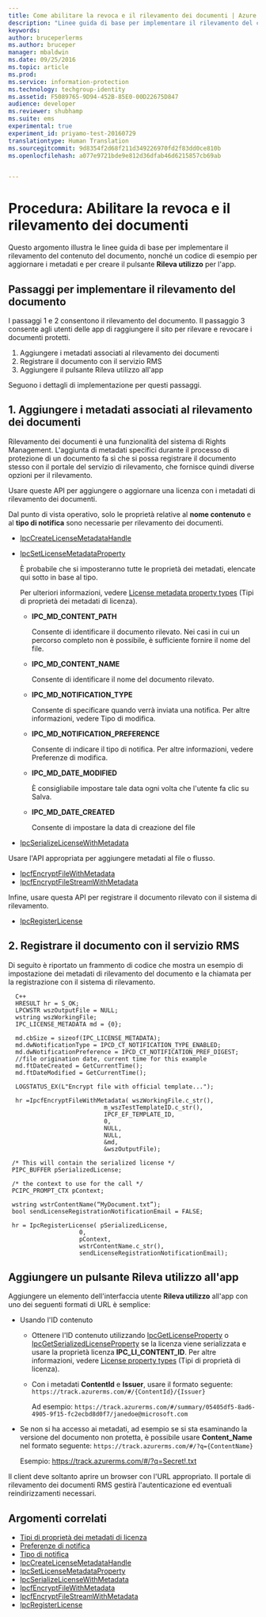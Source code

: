 ```yaml
---
title: Come abilitare la revoca e il rilevamento dei documenti | Azure RMS
description: "Linee guida di base per implementare il rilevamento del contenuto del documento, nonché un codice di esempio per aggiornare i metadati e un pulsante Rileva utilizzo per l&quot;app."
keywords: 
author: bruceperlerms
ms.author: bruceper
manager: mbaldwin
ms.date: 09/25/2016
ms.topic: article
ms.prod: 
ms.service: information-protection
ms.technology: techgroup-identity
ms.assetid: F5089765-9D94-452B-85E0-00D22675D847
audience: developer
ms.reviewer: shubhamp
ms.suite: ems
experimental: true
experiment_id: priyamo-test-20160729
translationtype: Human Translation
ms.sourcegitcommit: 9d8354f2d68f211d349226970fd2f83dd0ce810b
ms.openlocfilehash: a077e9721bde9e812d36dfab46d6215857cb69ab


---
```


# <a name="howto-enable-document-tracking-and-revocation"></a>Procedura: Abilitare la revoca e il rilevamento dei documenti

Questo argomento illustra le linee guida di base per implementare il rilevamento del contenuto del documento, nonché un codice di esempio per aggiornare i metadati e per creare il pulsante **Rileva utilizzo** per l'app.

## <a name="steps-to-implement-document-tracking"></a>Passaggi per implementare il rilevamento del documento

I passaggi 1 e 2 consentono il rilevamento del documento. Il passaggio 3 consente agli utenti delle app di raggiungere il sito per rilevare e revocare i documenti protetti.

1. Aggiungere i metadati associati al rilevamento dei documenti
2. Registrare il documento con il servizio RMS
3. Aggiungere il pulsante Rileva utilizzo all'app

Seguono i dettagli di implementazione per questi passaggi.

## <a name="1-add-document-tracking-metadata"></a>1. Aggiungere i metadati associati al rilevamento dei documenti

Rilevamento dei documenti è una funzionalità del sistema di Rights Management. L'aggiunta di metadati specifici durante il processo di protezione di un documento fa sì che si possa registrare il documento stesso con il portale del servizio di rilevamento, che fornisce quindi diverse opzioni per il rilevamento.

Usare queste API per aggiungere o aggiornare una licenza con i metadati di rilevamento dei documenti.


Dal punto di vista operativo, solo le proprietà relative al **nome contenuto** e al **tipo di notifica** sono necessarie per rilevamento dei documenti.


- [IpcCreateLicenseMetadataHandle](https://msdn.microsoft.com/library/dn974050.aspx)
- [IpcSetLicenseMetadataProperty](https://msdn.microsoft.com/library/dn974059.aspx)

  È probabile che si imposteranno tutte le proprietà dei metadati, elencate qui sotto in base al tipo.

  Per ulteriori informazioni, vedere [License metadata property types](https://msdn.microsoft.com/library/dn974062.aspx) (Tipi di proprietà dei metadati di licenza).

  - **IPC_MD_CONTENT_PATH**

    Consente di identificare il documento rilevato. Nei casi in cui un percorso completo non è possibile, è sufficiente fornire il nome del file.

  - **IPC_MD_CONTENT_NAME**

    Consente di identificare il nome del documento rilevato.

  - **IPC_MD_NOTIFICATION_TYPE**

    Consente di specificare quando verrà inviata una notifica. Per altre informazioni, vedere Tipo di modifica.

  - **IPC_MD_NOTIFICATION_PREFERENCE**

    Consente di indicare il tipo di notifica. Per altre informazioni, vedere Preferenze di modifica.

  - **IPC_MD_DATE_MODIFIED**

    È consigliabile impostare tale data ogni volta che l'utente fa clic su Salva.

  - **IPC_MD_DATE_CREATED**

    Consente di impostare la data di creazione del file

- [IpcSerializeLicenseWithMetadata](https://msdn.microsoft.com/library/dn974058.aspx)

Usare l'API appropriata per aggiungere metadati al file o flusso.

- [IpcfEncryptFileWithMetadata](https://msdn.microsoft.com/library/dn974052.aspx)
- [IpcfEncryptFileStreamWithMetadata](https://msdn.microsoft.com/library/dn974051.aspx)

Infine, usare questa API per registrare il documento rilevato con il sistema di rilevamento.

- [IpcRegisterLicense](https://msdn.microsoft.com/library/dn974057.aspx)


## <a name="2-register-the-document-with-the-rms-service"></a>2. Registrare il documento con il servizio RMS

Di seguito è riportato un frammento di codice che mostra un esempio di impostazione dei metadati di rilevamento del documento e la chiamata per la registrazione con il sistema di rilevamento.

      C++
      HRESULT hr = S_OK;
      LPCWSTR wszOutputFile = NULL;
      wstring wszWorkingFile;
      IPC_LICENSE_METADATA md = {0};

      md.cbSize = sizeof(IPC_LICENSE_METADATA);
      md.dwNotificationType = IPCD_CT_NOTIFICATION_TYPE_ENABLED;
      md.dwNotificationPreference = IPCD_CT_NOTIFICATION_PREF_DIGEST;
      //file origination date, current time for this example
      md.ftDateCreated = GetCurrentTime();
      md.ftDateModified = GetCurrentTime();

      LOGSTATUS_EX(L"Encrypt file with official template...");

      hr =IpcfEncryptFileWithMetadata( wszWorkingFile.c_str(),
                               m_wszTestTemplateID.c_str(),
                               IPCF_EF_TEMPLATE_ID,
                               0,
                               NULL,
                               NULL,
                               &md,
                               &wszOutputFile);

     /* This will contain the serialized license */
     PIPC_BUFFER pSerializedLicense;

     /* the context to use for the call */
     PCIPC_PROMPT_CTX pContext;

     wstring wstrContentName(“MyDocument.txt”);
     bool sendLicenseRegistrationNotificationEmail = FALSE;

     hr = IpcRegisterLicense( pSerializedLicense,
                        0,
                        pContext,
                        wstrContentName.c_str(),
                        sendLicenseRegistrationNotificationEmail);

## <a name="add-a-track-usage-button-to-your-app"></a>Aggiungere un pulsante **Rileva utilizzo** all'app

Aggiungere un elemento dell'interfaccia utente **Rileva utilizzo** all'app con uno dei seguenti formati di URL è semplice:

- Usando l'ID contenuto
  - Ottenere l'ID contenuto utilizzando [IpcGetLicenseProperty](https://msdn.microsoft.com/library/hh535265.aspx) o [IpcGetSerializedLicenseProperty](https://msdn.microsoft.com/library/hh995038.aspx) se la licenza viene serializzata e usare la proprietà licenza **IPC_LI_CONTENT_ID**. Per altre informazioni, vedere [License property types](https://msdn.microsoft.com/library/hh535287.aspx) (Tipi di proprietà di licenza).
  - Con i metadati **ContentId** e **Issuer**, usare il formato seguente: `https://track.azurerms.com/#/{ContentId}/{Issuer}`

    Ad esempio: `https://track.azurerms.com/#/summary/05405df5-8ad6-4905-9f15-fc2ecbd8d0f7/janedoe@microsoft.com`

- Se non si ha accesso ai metadati, ad esempio se si sta esaminando la versione del documento non protetta, è possibile usare **Content_Name** nel formato seguente: `https://track.azurerms.com/#/?q={ContentName}`

  Esempio: https://track.azurerms.com/#/?q=Secret!.txt

Il client deve soltanto aprire un browser con l'URL appropriato. Il portale di rilevamento dei documenti RMS gestirà l'autenticazione ed eventuali reindirizzamenti necessari.

## <a name="related-topics"></a>Argomenti correlati

* [Tipi di proprietà dei metadati di licenza](https://msdn.microsoft.com/library/dn974062.aspx)
* [Preferenze di notifica](https://msdn.microsoft.com/library/dn974063.aspx)
* [Tipo di notifica](https://msdn.microsoft.com/library/dn974064.aspx)
* [IpcCreateLicenseMetadataHandle](https://msdn.microsoft.com/library/dn974050.aspx)
* [IpcSetLicenseMetadataProperty](https://msdn.microsoft.com/library/dn974059.aspx)
* [IpcSerializeLicenseWithMetadata](https://msdn.microsoft.com/library/dn974058.aspx)
* [IpcfEncryptFileWithMetadata](https://msdn.microsoft.com/library/dn974052.aspx)
* [IpcfEncryptFileStreamWithMetadata](https://msdn.microsoft.com/library/dn974051.aspx)
* [IpcRegisterLicense](https://msdn.microsoft.com/library/dn974057.aspx)

 



<!--HONumber=Nov16_HO2-->


